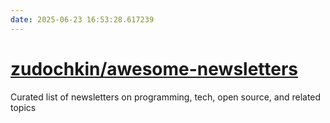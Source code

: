 ```yaml
---
date: 2025-06-23 16:53:28.617239
---
```


# [zudochkin/awesome-newsletters](https://github.com/zudochkin/awesome-newsletters)

Curated list of newsletters on programming, tech, open source, and related topics